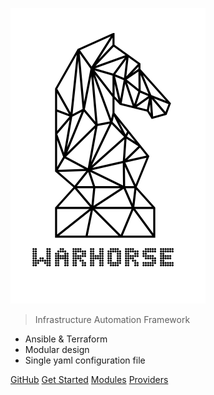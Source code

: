 ![logo](images/logo_full.png)

> Infrastructure Automation Framework

- Ansible & Terraform
- Modular design
- Single yaml configuration file

[GitHub](https://github.com/warhorse/warhorse/)
[Get Started](##getting_started)
[Modules](##modules#supported-modules)
[Providers](##providers)